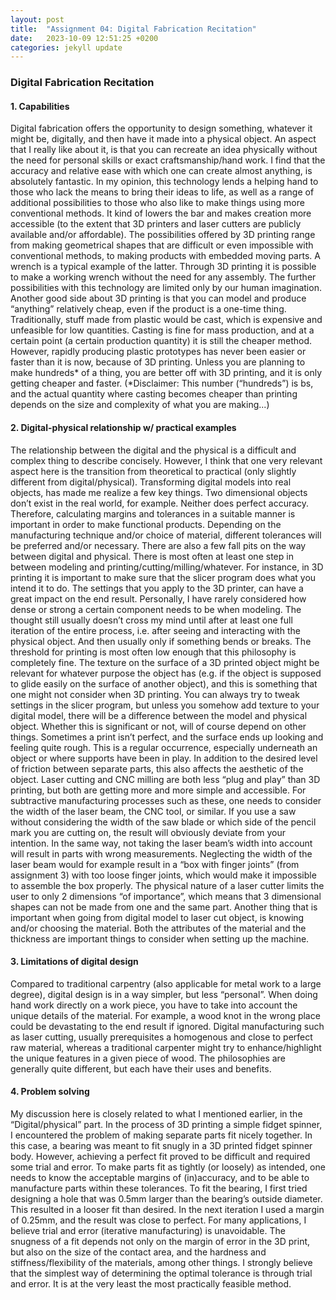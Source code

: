 ```yaml
---
layout: post
title:  "Assignment 04: Digital Fabrication Recitation"
date:   2023-10-09 12:51:25 +0200
categories: jekyll update
---
```


### **Digital Fabrication Recitation**  

#### 1. Capabilities

Digital fabrication offers the opportunity to design something, whatever it might be, digitally, and then have it made into a physical object. An aspect that I really like about it, is that you can recreate an idea physically without the need for personal skills or exact craftsmanship/hand work. I find that the accuracy and relative ease with which one can create almost anything, is absolutely fantastic. In my opinion, this technology lends a helping hand to those who lack the means to bring their ideas to life, as well as a range of additional possibilities to those who also like to make things using more conventional methods. It kind of lowers the bar and makes creation more accessible (to the extent that 3D printers and laser cutters are publicly available and/or affordable).
The possibilities offered by 3D printing range from making geometrical shapes that are difficult or even impossible with conventional methods, to making products with embedded moving parts. A wrench is a typical example of the latter. Through 3D printing it is possible to make a working wrench without the need for any assembly. The further possibilities with this technology are limited only by our human imagination. Another good side about 3D printing is that you can model and produce “anything” relatively cheap, even if the product is a one-time thing. Traditionally, stuff made from plastic would be cast, which is expensive and unfeasible for low quantities. Casting is fine for mass production, and at a certain point (a certain production quantity) it is still the cheaper method. However, rapidly producing plastic prototypes has never been easier or faster than it is now, because of 3D printing. Unless you are planning to make hundreds* of a thing, you are better off with 3D printing, and it is only getting cheaper and faster. 
(*Disclaimer: This number (“hundreds”) is bs, and the actual quantity where casting becomes cheaper than printing depends on the size and complexity of what you are making...)

#### 2. Digital-physical relationship w/ practical examples

The relationship between the digital and the physical is a difficult and complex thing to describe concisely. However, I think that one very relevant aspect here is the transition from theoretical to practical (only slightly different from digital/physical). Transforming digital models into real objects, has made me realize a few key things. Two dimensional objects don’t exist in the real world, for example. Neither does perfect accuracy. Therefore, calculating margins and tolerances in a suitable manner is important in order to make functional products. Depending on the manufacturing technique and/or choice of material, different tolerances will be preferred and/or necessary. 
There are also a few fall pits on the way between digital and physical. There is most often at least one step in between modeling and printing/cutting/milling/whatever. For instance, in 3D printing it is important to make sure that the slicer program does what you intend it to do. The settings that you apply to the 3D printer, can have a great impact on the end result. Personally, I have rarely considered how dense or strong a certain component needs to be when modeling. The thought still usually doesn’t cross my mind until after at least one full iteration of the entire process, i.e. after seeing and interacting with the physical object. And then usually only if something bends or breaks. The threshold for printing is most often low enough that this philosophy is completely fine. 
The texture on the surface of a 3D printed object might be relevant for whatever purpose the object has (e.g. if the object is supposed to glide easily on the surface of another object), and this is something that one might not consider when 3D printing. You can always try to tweak settings in the slicer program, but unless you somehow add texture to your digital model, there will be a difference between the model and physical object. Whether this is significant or not, will of course depend on other things. Sometimes a print isn’t perfect, and the surface ends up looking and feeling quite rough. This is a regular occurrence, especially underneath an object or where supports have been in play. In addition to the desired level of friction between separate parts, this also affects the aesthetic of the object. 
Laser cutting and CNC milling are both less “plug and play” than 3D printing, but both are getting more and more simple and accessible. For subtractive manufacturing processes such as these, one needs to consider the width of the laser beam, the CNC tool, or similar. If you use a saw without considering the width of the saw blade or which side of the pencil mark you are cutting on, the result will obviously deviate from your intention. In the same way, not taking the laser beam’s width into account will result in parts with wrong measurements. Neglecting the width of the laser beam would for example result in a “box with finger joints” (from assignment 3) with too loose finger joints, which would make it impossible to assemble the box properly. 
The physical nature of a laser cutter limits the user to only 2 dimensions “of importance”, which means that 3 dimensional shapes can not be made from one and the same part. Another thing that is important when going from digital model to laser cut object, is knowing and/or choosing the material. Both the attributes of the material and the thickness are important things to consider when setting up the machine. 

#### 3. Limitations of digital design

Compared to traditional carpentry (also applicable for metal work to a large degree), digital design is in a way simpler, but less “personal”. When doing hand work directly on a work piece, you have to take into account the unique details of the material. For example, a wood knot in the wrong place could be devastating to the end result if ignored. Digital manufacturing such as laser cutting, usually prerequisites a homogenous and close to perfect raw material, whereas a traditional carpenter might try to enhance/highlight the unique features in a given piece of wood. The philosophies are generally quite different, but each have their uses and benefits.

#### 4. Problem solving

My discussion here is closely related to what I mentioned earlier, in the “Digital/physical” part. In the process of 3D printing a simple fidget spinner, I encountered the problem of making separate parts fit nicely together. In this case, a bearing was meant to fit snugly in a 3D printed fidget spinner body. However, achieving a perfect fit proved to be difficult and required some trial and error. To make parts fit as tightly (or loosely) as intended, one needs to know the acceptable margins of (in)accuracy, and to be able to manufacture parts within these tolerances. To fit the bearing, I first tried designing a hole that was 0.5mm larger than the bearing’s outside diameter. This resulted in a looser fit than desired. In the next iteration I used a margin of 0.25mm, and the result was close to perfect. For many applications, I believe trial and error (iterative manufacturing) is unavoidable. The snugness of a fit depends not only on the margin of error in the 3D print, but also on the size of the contact area, and the hardness and stiffness/flexibility of the materials, among other things. I strongly believe that the simplest way of determining the optimal tolerance is through trial and error. It is at the very least the most practically feasible method. 
